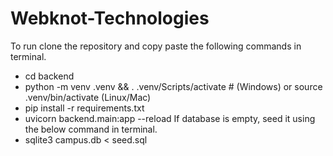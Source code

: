 # Webknot-Technologies
To run clone the repository and copy paste the following commands in terminal.
- cd backend
- python -m venv .venv && . .venv/Scripts/activate  # (Windows) or source .venv/bin/activate (Linux/Mac)
- pip install -r requirements.txt
- uvicorn backend.main:app --reload
If database is empty, seed it using the below command in terminal.
- sqlite3 campus.db < seed.sql
